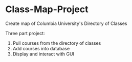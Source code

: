 # Class-Map-Project
Create map of Columbia University's Directory of Classes

Three part project:
1. Pull courses from the directory of classes
2. Add courses into database
3. Display and interact with GUI
